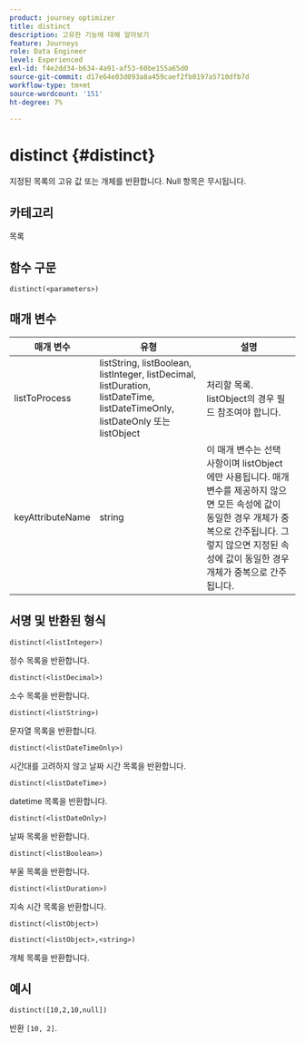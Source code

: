 ```yaml
---
product: journey optimizer
title: distinct
description: 고유한 기능에 대해 알아보기
feature: Journeys
role: Data Engineer
level: Experienced
exl-id: f4e2dd34-b634-4a91-af53-60be155a65d0
source-git-commit: d17e64e03d093a8a459caef2fb0197a5710dfb7d
workflow-type: tm+mt
source-wordcount: '151'
ht-degree: 7%

---
```


# distinct {#distinct}

지정된 목록의 고유 값 또는 개체를 반환합니다. Null 항목은 무시됩니다.

## 카테고리

목록

## 함수 구문

`distinct(<parameters>)`

## 매개 변수

| 매개 변수 | 유형 | 설명 |
|-----------|------------------|------------------|
| listToProcess | listString, listBoolean, listInteger, listDecimal, listDuration, listDateTime, listDateTimeOnly, listDateOnly 또는 listObject | 처리할 목록. listObject의 경우 필드 참조여야 합니다. |
| keyAttributeName | string | 이 매개 변수는 선택 사항이며 listObject에만 사용됩니다. 매개 변수를 제공하지 않으면 모든 속성에 값이 동일한 경우 개체가 중복으로 간주됩니다. 그렇지 않으면 지정된 속성에 값이 동일한 경우 개체가 중복으로 간주됩니다. |

## 서명 및 반환된 형식

`distinct(<listInteger>)`

정수 목록을 반환합니다.

`distinct(<listDecimal>)`

소수 목록을 반환합니다.

`distinct(<listString>)`

문자열 목록을 반환합니다.

`distinct(<listDateTimeOnly>)`

시간대를 고려하지 않고 날짜 시간 목록을 반환합니다.

`distinct(<listDateTime>)`

datetime 목록을 반환합니다.

`distinct(<listDateOnly>)`

날짜 목록을 반환합니다.

`distinct(<listBoolean>)`

부울 목록을 반환합니다.

`distinct(<listDuration>)`

지속 시간 목록을 반환합니다.

`distinct(<listObject>)`

`distinct(<listObject>,<string>)`

개체 목록을 반환합니다.


## 예시

`distinct([10,2,10,null])`

반환 `[10, 2]`.
